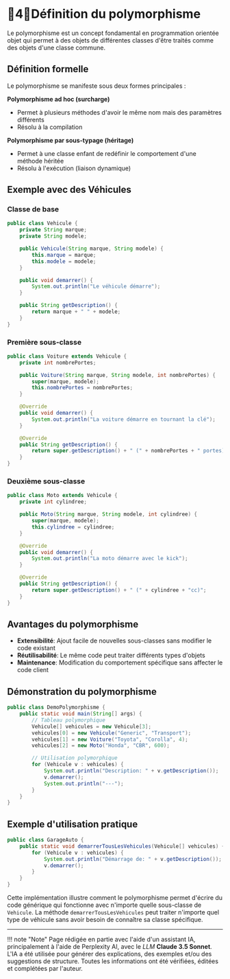 # 🔸4🔸Définition du polymorphisme

Le polymorphisme est un concept fondamental en programmation orientée objet qui permet à des objets de différentes
classes d'être traités comme des objets d'une classe commune.

## Définition formelle

Le polymorphisme se manifeste sous deux formes principales :

**Polymorphisme ad hoc (surcharge)**

- Permet à plusieurs méthodes d'avoir le même nom mais des paramètres différents
- Résolu à la compilation

**Polymorphisme par sous-typage (héritage)**

- Permet à une classe enfant de redéfinir le comportement d'une méthode héritée
- Résolu à l'exécution (liaison dynamique)

## Exemple avec des Véhicules

### Classe de base

```java
public class Vehicule {
    private String marque;
    private String modele;

    public Vehicule(String marque, String modele) {
        this.marque = marque;
        this.modele = modele;
    }

    public void demarrer() {
        System.out.println("Le véhicule démarre");
    }

    public String getDescription() {
        return marque + " " + modele;
    }
}
```

### Première sous-classe

```java
public class Voiture extends Vehicule {
    private int nombrePortes;

    public Voiture(String marque, String modele, int nombrePortes) {
        super(marque, modele);
        this.nombrePortes = nombrePortes;
    }

    @Override
    public void demarrer() {
        System.out.println("La voiture démarre en tournant la clé");
    }

    @Override
    public String getDescription() {
        return super.getDescription() + " (" + nombrePortes + " portes)";
    }
}
```

### Deuxième sous-classe

```java
public class Moto extends Vehicule {
    private int cylindree;

    public Moto(String marque, String modele, int cylindree) {
        super(marque, modele);
        this.cylindree = cylindree;
    }

    @Override
    public void demarrer() {
        System.out.println("La moto démarre avec le kick");
    }

    @Override
    public String getDescription() {
        return super.getDescription() + " (" + cylindree + "cc)";
    }
}
```

## Avantages du polymorphisme

- **Extensibilité**: Ajout facile de nouvelles sous-classes sans modifier le code existant
- **Réutilisabilité**: Le même code peut traiter différents types d'objets
- **Maintenance**: Modification du comportement spécifique sans affecter le code client

## Démonstration du polymorphisme

```java
public class DemoPolymorphisme {
    public static void main(String[] args) {
        // Tableau polymorphique
        Vehicule[] vehicules = new Vehicule[3];
        vehicules[0] = new Vehicule("Generic", "Transport");
        vehicules[1] = new Voiture("Toyota", "Corolla", 4);
        vehicules[2] = new Moto("Honda", "CBR", 600);

        // Utilisation polymorphique
        for (Vehicule v : vehicules) {
            System.out.println("Description: " + v.getDescription());
            v.demarrer();
            System.out.println("---");
        }
    }
}
```

## Exemple d'utilisation pratique

```java
public class GarageAuto {
    public static void demarrerTousLesVehicules(Vehicule[] vehicules) {
        for (Vehicule v : vehicules) {
            System.out.println("Démarrage de: " + v.getDescription());
            v.demarrer();
        }
    }
}
```

Cette implémentation illustre comment le polymorphisme permet d'écrire du code générique qui fonctionne avec n'importe
quelle sous-classe de `Vehicule`. La méthode `demarrerTousLesVehicules` peut traiter n'importe quel type de véhicule
sans avoir besoin de connaître sa classe spécifique.




-------

!!! note "Note"
    Page rédigée en partie avec l'aide d'un assistant IA, principalement à l'aide de Perplexity AI, avec le *LLM* 
    **Claude 3.5 Sonnet**. L'IA a été utilisée pour générer des explications, des exemples et/ou des suggestions de 
    structure. Toutes les informations ont été vérifiées, éditées et complétées par l'auteur.
